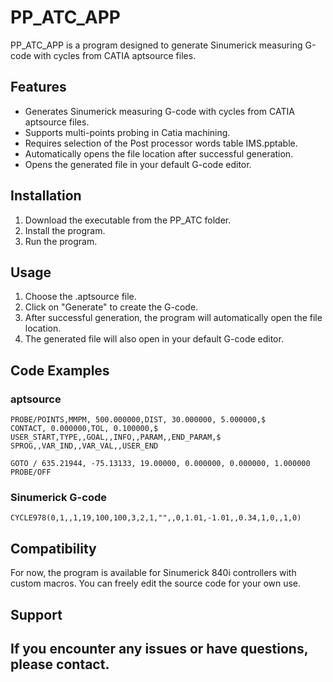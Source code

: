 # PP_ATC_APP

PP_ATC_APP is a program designed to generate Sinumerick measuring G-code with cycles from CATIA aptsource files.

## Features

- Generates Sinumerick measuring G-code with cycles from CATIA aptsource files.
- Supports multi-points probing in Catia machining.
- Requires selection of the Post processor words table IMS.pptable.
- Automatically opens the file location after successful generation.
- Opens the generated file in your default G-code editor.

## Installation

1. Download the executable from the PP_ATC folder.
2. Install the program.
3. Run the program.

## Usage

1. Choose the .aptsource file.
2. Click on "Generate" to create the G-code.
3. After successful generation, the program will automatically open the file location.
4. The generated file will also open in your default G-code editor.

## Code Examples

### aptsource

```
PROBE/POINTS,MMPM, 500.000000,DIST, 30.000000, 5.000000,$
CONTACT, 0.000000,TOL, 0.100000,$
USER_START,TYPE,,GOAL,,INFO,,PARAM,,END_PARAM,$
SPROG,,VAR_IND,,VAR_VAL,,USER_END

GOTO / 635.21944, -75.13133, 19.00000, 0.000000, 0.000000, 1.000000
PROBE/OFF
```

### Sinumerick G-code

```
CYCLE978(0,1,,1,19,100,100,3,2,1,"",,0,1.01,-1.01,,0.34,1,0,,1,0)
```

## Compatibility

For now, the program is available for Sinumerick 840i controllers with custom macros. You can freely edit the source code for your own use.

## Support

## If you encounter any issues or have questions, please contact.
